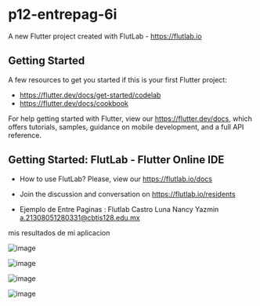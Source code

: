 # p12-entrepag-6i

A new Flutter project created with FlutLab - https://flutlab.io

## Getting Started

A few resources to get you started if this is your first Flutter project:

- https://flutter.dev/docs/get-started/codelab
- https://flutter.dev/docs/cookbook

For help getting started with Flutter, view our
https://flutter.dev/docs, which offers tutorials,
samples, guidance on mobile development, and a full API reference.

## Getting Started: FlutLab - Flutter Online IDE

- How to use FlutLab? Please, view our https://flutlab.io/docs
- Join the discussion and conversation on https://flutlab.io/residents

- Ejemplo de Entre Paginas : Flutlab 
Castro Luna Nancy Yazmin a.21308051280331@cbtis128.edu.mx

mis resultados de mi aplicacion

![image](https://github.com/CastroNancy/p12_EntrePag/assets/143777514/9fc686ea-9dc3-419c-a7f7-0f5789de497d)

![image](https://github.com/CastroNancy/p12_EntrePag/assets/143777514/8bb7a563-95eb-4226-a80b-dbf294f2d68d)

![image](https://github.com/CastroNancy/p12_EntrePag/assets/143777514/43821fcd-21f9-45c2-af84-a30a078ea876)

![image](https://github.com/CastroNancy/p12_EntrePag/assets/143777514/98abf783-ead8-42fb-ab18-94f37f981801)



